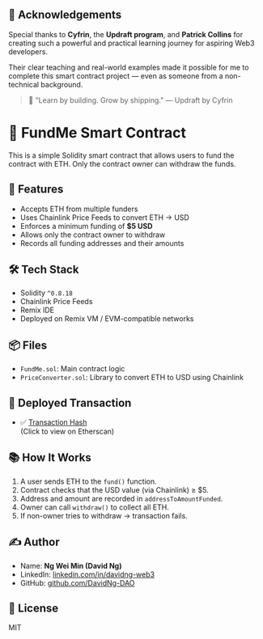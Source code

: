 ## 🙏 Acknowledgements

Special thanks to **Cyfrin**, the **Updraft program**, and **Patrick Collins** for creating such a powerful and practical learning journey for aspiring Web3 developers.

Their clear teaching and real-world examples made it possible for me to complete this smart contract project — even as someone from a non-technical background.

> 🧠 "Learn by building. Grow by shipping." — Updraft by Cyfrin
# 🏦 FundMe Smart Contract

This is a simple Solidity smart contract that allows users to fund the contract with ETH. Only the contract owner can withdraw the funds.

## 🚀 Features

- Accepts ETH from multiple funders
- Uses Chainlink Price Feeds to convert ETH → USD
- Enforces a minimum funding of **$5 USD**
- Allows only the contract owner to withdraw
- Records all funding addresses and their amounts

## 🛠 Tech Stack

- Solidity `^0.8.18`
- Chainlink Price Feeds
- Remix IDE
- Deployed on Remix VM / EVM-compatible networks

## 📦 Files

- `FundMe.sol`: Main contract logic
- `PriceConverter.sol`: Library to convert ETH to USD using Chainlink

## 🔗 Deployed Transaction

- ✅ [Transaction Hash](https://sepolia.etherscan.io/tx/0x1911f8c01f0fc4736e0d4d28c8789fb802b74519869b5261a3e2262c1e1c6aaa)  
(Click to view on Etherscan)

## 📚 How It Works

1. A user sends ETH to the `fund()` function.
2. Contract checks that the USD value (via Chainlink) ≥ $5.
3. Address and amount are recorded in `addressToAmountFunded`.
4. Owner can call `withdraw()` to collect all ETH.
5. If non-owner tries to withdraw → transaction fails.

## ✍️ Author

- Name: **Ng Wei Min (David Ng)**
- LinkedIn: [linkedin.com/in/davidng-web3](https://www.linkedin.com/in/davidng-web3)
- GitHub: [github.com/DavidNg-DAO](https://github.com/DavidNg-DAO)

## 📜 License

MIT
